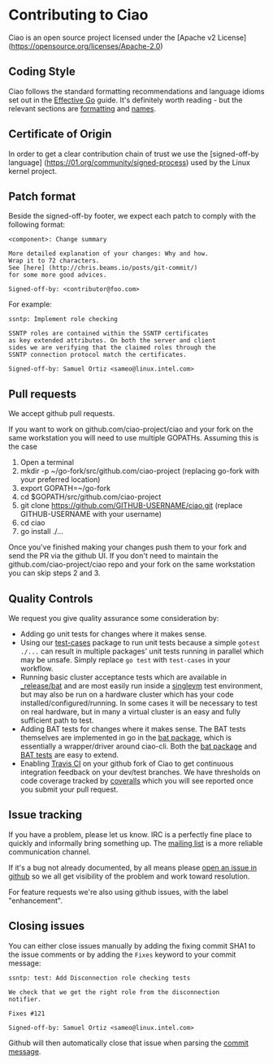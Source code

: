 # Contributing to Ciao

Ciao is an open source project licensed under the [Apache v2 License] (https://opensource.org/licenses/Apache-2.0)

## Coding Style

Ciao follows the standard formatting recommendations and language idioms set out
in the [Effective Go](https://golang.org/doc/effective_go.html) guide. It's
definitely worth reading - but the relevant sections are
[formatting](https://golang.org/doc/effective_go.html#formatting)
and [names](https://golang.org/doc/effective_go.html#names).

## Certificate of Origin

In order to get a clear contribution chain of trust we use the [signed-off-by language] (https://01.org/community/signed-process)
used by the Linux kernel project.

## Patch format

Beside the signed-off-by footer, we expect each patch to comply with the following format:

```
<component>: Change summary

More detailed explanation of your changes: Why and how.
Wrap it to 72 characters.
See [here] (http://chris.beams.io/posts/git-commit/)
for some more good advices.

Signed-off-by: <contributor@foo.com>
```

For example:

```
ssntp: Implement role checking

SSNTP roles are contained within the SSNTP certificates
as key extended attributes. On both the server and client
sides we are verifying that the claimed roles through the
SSNTP connection protocol match the certificates.

Signed-off-by: Samuel Ortiz <sameo@linux.intel.com>
```

## Pull requests

We accept github pull requests.

If you want to work on github.com/ciao-project/ciao and your fork on the same workstation you will need to use multiple GOPATHs.  Assuming this is the case

1. Open a terminal
2. mkdir -p ~/go-fork/src/github.com/ciao-project (replacing go-fork with your preferred location)
3. export GOPATH=~/go-fork
4. cd $GOPATH/src/github.com/ciao-project
5. git clone https://github.com/GITHUB-USERNAME/ciao.git (replace GITHUB-USERNAME with your username)
6. cd ciao
7. go install ./...

Once you've finished making your changes push them to your fork and send the PR via the github UI.  If you don't need to maintain the github.com/ciao-project/ciao repo and your fork on the same workstation you can skip steps 2 and 3.

## Quality Controls

We request you give quality assurance some consideration by:
* Adding go unit tests for changes where it makes sense.
* Using our [test-cases](https://github.com/ciao-project/ciao/tree/master/test-cases) package to run unit tests because a simple ```gotest ./...``` can result in multiple packages' unit tests running in parallel which may be unsafe.  Simply replace ```go test``` with ```test-cases``` in your workflow.
* Running basic cluster acceptance tests which are available in [_release/bat](https://github.com/ciao-project/ciao/tree/master/_release/bat) and are most easily run inside a [singlevm](https://ciao-project.github.io/developer.html) test environment, but may also be run on a hardware cluster which has your code installed/configured/running.  In some cases it will be necessary to test on real hardware, but in many a virtual cluster is an easy and fully sufficient path to test.
* Adding BAT tests for changes where it makes sense.  The BAT tests themselves are implemented in go in the [bat package](https://github.com/ciao-project/ciao/tree/master/bat), which is essentially a wrapper/driver around ciao-cli.  Both the [bat package](https://github.com/ciao-project/ciao/tree/master/bat) and [BAT tests](https://github.com/ciao-project/ciao/tree/master/_release/bat) are easy to extend.
* Enabling [Travis CI](https://travis-ci.org/ciao-project/ciao) on your github fork of Ciao to get continuous integration feedback on your dev/test branches. We have thresholds on code coverage tracked by [coveralls](https://coveralls.io/github/ciao-project/ciao) which you will see reported once you submit your pull request.

## Issue tracking

If you have a problem, please let us know.  IRC is a perfectly fine place
to quickly and informally bring something up.  The
[mailing list](https://lists.clearlinux.org/mailman/listinfo/ciao-devel)
is a more reliable communication channel.

If it's a bug not already documented, by all means please [open an
issue in github](https://github.com/ciao-project/ciao/issues/new) so we all get visibility
of the problem and work toward resolution.

For feature requests we're also using github issues, with the label
"enhancement".

## Closing issues

You can either close issues manually by adding the fixing commit SHA1 to the issue
comments or by adding the `Fixes` keyword to your commit message:

```
ssntp: test: Add Disconnection role checking tests

We check that we get the right role from the disconnection
notifier.

Fixes #121

Signed-off-by: Samuel Ortiz <sameo@linux.intel.com>
```

Github will then automatically close that issue when parsing the
[commit message](https://help.github.com/articles/closing-issues-via-commit-messages/).
